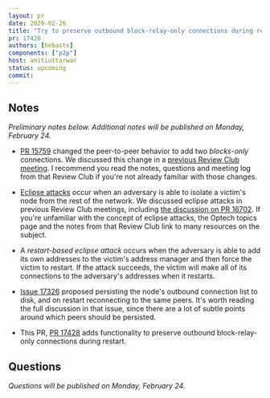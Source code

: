 ```yaml
---
layout: pr
date: 2020-02-26
title: "Try to preserve outbound block-relay-only connections during restart"
pr: 17428
authors: [hebasto]
components: ["p2p"]
host: amitiuttarwar
status: upcoming
commit:
---
```


## Notes

_Preliminary notes below. Additional notes will be published on Monday, February 24._

- [PR 15759](https://github.com/bitcoin/bitcoin/pull/15759) changed the
  peer-to-peer behavior to add two _blocks-only_ connections. We discussed
  this change in a [previous Review Club
  meeting](https://bitcoincore.reviews/15759.html). I recommend you read
  the notes, questions and meeting log from that Review Club if you're not
  already familiar with those changes.

- [Eclipse attacks](https://bitcoinops.org/en/topics/eclipse-attacks/) occur
  when an adversary is able to isolate a victim's node from the rest of the
  network. We discussed eclipse attacks in previous Review Club meetings,
  including [the discussion on PR
  16702](https://bitcoincore.reviews/16702.html). If you're unfamiliar with the
  concept of eclipse attacks, the Optech topics page and the notes from that
  Review Club link to many resources on the subject.

- A _restart-based eclipse attack_ occurs when the adversary is able to add its
  own addresses to the victim's address manager and then force the victim to
  restart. If the attack succeeds, the victim will make all of its connections
  to the adversary's addresses when it restarts.

- [Issue 17326](https://github.com/bitcoin/bitcoin/issues/17326) proposed
  persisting the node's outbound connection list to disk, and on restart
  reconnecting to the same peers. It's worth reading the full discussion in
  that issue, since there are a lot of subtle points around which peers
  should be persisted.

- This PR, [PR 17428](https://github.com/bitcoin/bitcoin/pull/17428) adds
  functionality to preserve outbound block-relay-only connections during
  restart.

## Questions

_Questions will be published on Monday, February 24._

<!-- TODO: uncomment and add meeting log
## Meeting Log
```
```
--->
